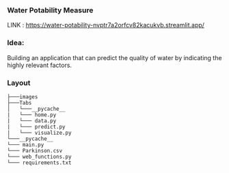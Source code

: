 ### Water Potability Measure

LINK : 
https://water-potability-nvptr7a2orfcv82kacukvb.streamlit.app/


### Idea: 
Building an application that can predict the quality of water by indicating the highly relevant factors. 

### Layout

```
├───images
├───Tabs
│   └───__pycache__
|   └─── home.py
|   └─── data.py
|   └─── predict.py
|   └─── visualize.py
└───__pycache__
└─── main.py
└─── Parkinson.csv
└─── web_functions.py
└─── requirements.txt

```



